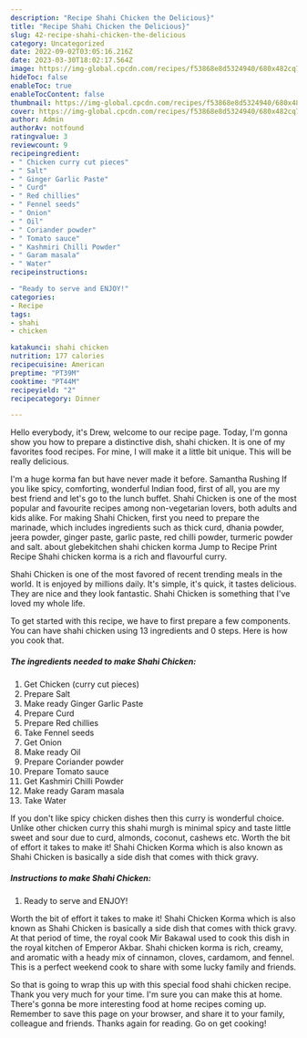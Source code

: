 ```yaml
---
description: "Recipe Shahi Chicken the Delicious}"
title: "Recipe Shahi Chicken the Delicious}"
slug: 42-recipe-shahi-chicken-the-delicious
category: Uncategorized
date: 2022-09-02T03:05:16.216Z
date: 2023-03-30T18:02:17.564Z
image: https://img-global.cpcdn.com/recipes/f53868e8d5324940/680x482cq70/shahi-chicken-recipe-main-photo.jpg
hideToc: false
enableToc: true
enableTocContent: false
thumbnail: https://img-global.cpcdn.com/recipes/f53868e8d5324940/680x482cq70/shahi-chicken-recipe-main-photo.jpg
cover: https://img-global.cpcdn.com/recipes/f53868e8d5324940/680x482cq70/shahi-chicken-recipe-main-photo.jpg
author: Admin
authorAv: notfound
ratingvalue: 3
reviewcount: 9
recipeingredient:
- " Chicken curry cut pieces"
- " Salt"
- " Ginger Garlic Paste"
- " Curd"
- " Red chillies"
- " Fennel seeds"
- " Onion"
- " Oil"
- " Coriander powder"
- " Tomato sauce"
- " Kashmiri Chilli Powder"
- " Garam masala"
- " Water"
recipeinstructions:

- "Ready to serve and ENJOY!"
categories:
- Recipe
tags:
- shahi
- chicken

katakunci: shahi chicken 
nutrition: 177 calories
recipecuisine: American
preptime: "PT39M"
cooktime: "PT44M"
recipeyield: "2"
recipecategory: Dinner

---
```



Hello everybody, it's Drew, welcome to our recipe page. Today, I'm gonna show you how to prepare a distinctive dish, shahi chicken. It is one of my favorites food recipes. For mine, I will make it a little bit unique. This will be really delicious.

I&#39;m a huge korma fan but have never made it before. Samantha Rushing If you like spicy, comforting, wonderful Indian food, first of all, you are my best friend and let&#39;s go to the lunch buffet. Shahi Chicken is one of the most popular and favourite recipes among non-vegetarian lovers, both adults and kids alike. For making Shahi Chicken, first you need to prepare the marinade, which includes ingredients such as thick curd, dhania powder, jeera powder, ginger paste, garlic paste, red chilli powder, turmeric powder and salt. about glebekitchen shahi chicken korma Jump to Recipe Print Recipe Shahi chicken korma is a rich and flavourful curry.

Shahi Chicken is one of the most favored of recent trending meals in the world. It is enjoyed by millions daily. It's simple, it's quick, it tastes delicious. They are nice and they look fantastic. Shahi Chicken is something that I've loved my whole life.


To get started with this recipe, we have to first prepare a few components. You can have shahi chicken using 13 ingredients and 0 steps. Here is how you cook that.

<!--inarticleads1-->

##### The ingredients needed to make Shahi Chicken:

1. Get  Chicken (curry cut pieces)
1. Prepare  Salt
1. Make ready  Ginger Garlic Paste
1. Prepare  Curd
1. Prepare  Red chillies
1. Take  Fennel seeds
1. Get  Onion
1. Make ready  Oil
1. Prepare  Coriander powder
1. Prepare  Tomato sauce
1. Get  Kashmiri Chilli Powder
1. Make ready  Garam masala
1. Take  Water


If you don&#39;t like spicy chicken dishes then this curry is wonderful choice. Unlike other chicken curry this shahi murgh is minimal spicy and taste little sweet and sour due to curd, almonds, coconut, cashews etc. Worth the bit of effort it takes to make it! Shahi Chicken Korma which is also known as Shahi Chicken is basically a side dish that comes with thick gravy. 

<!--inarticleads2-->

##### Instructions to make Shahi Chicken:


1. Ready to serve and ENJOY!

Worth the bit of effort it takes to make it! Shahi Chicken Korma which is also known as Shahi Chicken is basically a side dish that comes with thick gravy. At that period of time, the royal cook Mir Bakawal used to cook this dish in the royal kitchen of Emperor Akbar. Shahi chicken korma is rich, creamy, and aromatic with a heady mix of cinnamon, cloves, cardamom, and fennel. This is a perfect weekend cook to share with some lucky family and friends. 

So that is going to wrap this up with this special food shahi chicken recipe. Thank you very much for your time. I'm sure you can make this at home. There's gonna be more interesting food at home recipes coming up. Remember to save this page on your browser, and share it to your family, colleague and friends. Thanks again for reading. Go on get cooking!
